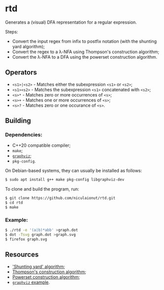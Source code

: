 # rtd

Generates a (visual) DFA representation for a regular expression.

Steps:

* Convert the input regex from infix to postfix notation (with the shunting
  yard algorithm);
* Convert the regex to a λ-NFA using Thompson's construction algorithm;
* Convert the λ-NFA to a DFA using the powerset construction algorithm.

## Operators

* `<s1>|<s2>` - Matches either the subexpression `<s1>` or `<s2>`;
* `<s1><s2>` - Matches the subexpression `<s1>` concatenated with `<s2>`;
* `<s>*` - Matches zero or more occurrences of `<s>`;
* `<s>+` - Matches one or more occurrences of `<s>`;
* `<s>?` - Matches zero or one occurance of `<s>`.

## Building

### Dependencies:

* C++20 compatible compiler;
* `make`;
* [`graphviz`](https://graphviz.org/docs/library/);
* `pkg-config`.

On Debian-based systems, they can usually be installed as follows:

```bash
$ sudo apt install g++ make pkg-config libgraphviz-dev
```

To clone and build the program, run:

```bash
$ git clone https://github.com/niculaionut/rtd.git
$ cd rtd
$ make
```

### Example:

```bash
$ ./rtd -e '(a|b)*abb' >graph.dot
$ dot -Tsvg graph.dot >graph.svg
$ firefox graph.svg
```

## Resources

* ['Shunting yard' algorithm](https://www.engr.mun.ca/~theo/Misc/exp_parsing.htm);
* [Thompson's construction algorithm](https://en.wikipedia.org/wiki/Thompson%27s_construction);
* [Powerset construction algorithm](https://en.wikipedia.org/wiki/Powerset_construction);
* [`graphviz` example](https://gitlab.com/graphviz/graphviz/-/blob/main/dot.demo/example.c).
